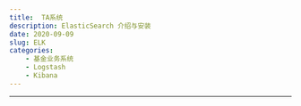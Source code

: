 ```yaml
---
title:  TA系统
description: ElasticSearch 介绍与安装
date: 2020-09-09
slug: ELK
categories:
    - 基金业务系统
    - Logstash
    - Kibana
---
```

---